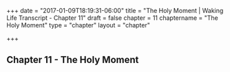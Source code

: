 +++
date = "2017-01-09T18:19:31-06:00"
title = "The Holy Moment | Waking Life Transcript - Chapter 11"
draft = false
chapter = 11
chaptername = "The Holy Moment"
type = "chapter"
layout = "chapter"

+++

## Chapter 11 - The Holy Moment

